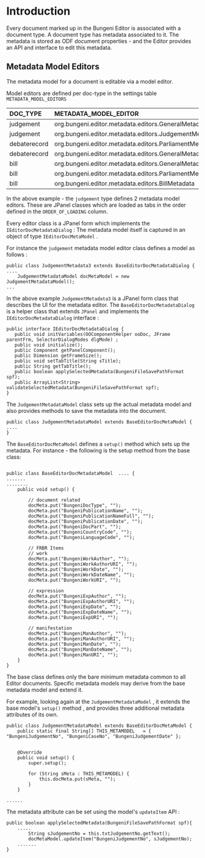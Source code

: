 # Introduction #

Every document marked up in the Bungeni Editor is associated with a document type. A document type has metadata associated to it.
The metadata is stored as ODF document properties - and the Editor provides an API and interface to edit this metadata.

## Metadata Model Editors ##

The metadata model for a document is editable via a model editor.

Model editors are defined per doc-type in the settings table `METADATA_MODEL_EDITORS`

|DOC\_TYPE|METADATA\_MODEL\_EDITOR|METADATA\_EDITOR\_TITLE|ORDER\_OF\_LOADING|
|:--------|:----------------------|:----------------------|:-----------------|
|judgement|	org.bungeni.editor.metadata.editors.GeneralMetadata|	General|	1|
|judgement|	org.bungeni.editor.metadata.editors.JudgementMetadata3|	Judgement|	3|
|debaterecord|	org.bungeni.editor.metadata.editors.ParliamentMetadata|	Parliament|	2|
|debaterecord|	org.bungeni.editor.metadata.editors.GeneralMetadata|	General|	1|
|bill|	org.bungeni.editor.metadata.editors.GeneralMetadata|	General	|1 |
|bill|	org.bungeni.editor.metadata.editors.ParliamentMetadata|	Parliament	|2 |
|bill|	org.bungeni.editor.metadata.editors.BillMetadata|	Bill	|3 |

In the above example - the `judgement` type defines 2 metadata model editors. These are JPanel classes which are loaded as tabs in the order defined in the `ORDER_OF_LOADING` column.

Every editor class is a JPanel form which implements the `IEditorDocMetadataDialog` :
The metadata model itself is captured in an object of type `IEditorDocMetaModel` .

For instance the `judgement` metadata model editor class defines a model as follows :

```
public class JudgementMetadata3 extends BaseEditorDocMetadataDialog {
....
    JudgementMetadataModel docMetaModel = new JudgementMetadataModel();
...
```

In the above example `JudgementMetadata3` is a JPanel form class that describes the UI for the metadata editor.
The `BaseEditorDocMetadataDialog` is a helper class that extends `JPanel` and implements the `IEditorDocMetadataDialog` interface :

```
public interface IEditorDocMetadataDialog {
   public void initVariables(OOComponentHelper ooDoc, JFrame parentFrm, SelectorDialogModes dlgMode) ;
   public void initialize();
   public Component getPanelComponent();
   public Dimension getFrameSize();
   public void setTabTitle(String sTitle);
   public String getTabTitle();
   public boolean applySelectedMetadata(BungeniFileSavePathFormat spf);
   public ArrayList<String> validateSelectedMetadata(BungeniFileSavePathFormat spf);
}
```

The `JudgementMetadataModel` class sets up the actual metadata model and also provides methods to save the metadata into the document.

```
public class JudgementMetadataModel extends BaseEditorDocMetaModel {
....
}
```

The `BaseEditorDocMetaModel` defines a `setup()` method which sets up the metadata. For instance - the following is the setup method from the base class:

```

public class BaseEditorDocMetadataModel  .... {
.......
........
    public void setup() {

        // document related
        docMeta.put("BungeniDocType", "");
        docMeta.put("BungeniPublicationName", "");
        docMeta.put("BungeniPublicationNameFull", "");
        docMeta.put("BungeniPublicationDate", "");
        docMeta.put("BungeniDocPart", "");
        docMeta.put("BungeniCountryCode", "");
        docMeta.put("BungeniLanguageCode", "");

        // FRBR Items
        // work
        docMeta.put("BungeniWorkAuthor", "");
        docMeta.put("BungeniWorkAuthorURI", "");
        docMeta.put("BungeniWorkDate", "");
        docMeta.put("BungeniWorkDateName", "");
        docMeta.put("BungeniWorkURI", "");

        // expression
        docMeta.put("BungeniExpAuthor", "");
        docMeta.put("BungeniExpAuthorURI", "");
        docMeta.put("BungeniExpDate", "");
        docMeta.put("BungeniExpDateName", "");
        docMeta.put("BungeniExpURI", "");

        // manifestation
        docMeta.put("BungeniManAuthor", "");
        docMeta.put("BungeniManAuthorURI", "");
        docMeta.put("BungeniManDate", "");
        docMeta.put("BungeniManDateName", "");
        docMeta.put("BungeniManURI", "");
	}
}

```

The base class defines only the bare minimum metadata common to all Editor documents.
Specific metadata models may derive from the base metadata model and extend it.

For example, looking again at the `JudgementMetadataModel` , it extends the base model's `setup()` method , and provides three additional metadata attributes of its own.

```
public class JudgementMetadataModel extends BaseEditorDocMetaModel {
    public static final String[] THIS_METAMODEL   = { "BungeniJudgementNo", "BungeniCaseNo", "BungeniJudgementDate" };

  
    @Override
    public void setup() {
        super.setup();

        for (String sMeta : THIS_METAMODEL) {
            this.docMeta.put(sMeta, "");
        }
    }

......
```

The metadata attribute can be set using the model's `updateItem` API :
```
public boolean applySelectedMetadata(BungeniFileSavePathFormat spf){
    .....
    	String sJudgementNo = this.txtJudgementNo.getText();
        docMetaModel.updateItem("BungeniJudgementNo", sJudgementNo);
    .......
}
```





